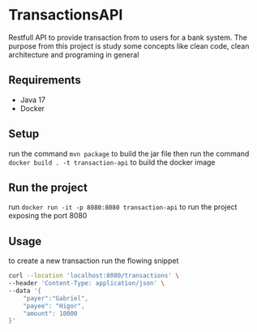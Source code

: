 # TransactionsAPI

Restfull API to provide transaction from to users for a bank system.
The purpose from this project is study some concepts like clean code, clean architecture and programing in general

## Requirements
 * Java 17
 * Docker
## Setup

run the command `mvn package` to build the jar file then
run the command `docker build . -t transaction-api` to build the docker image
## Run the project
run `docker run -it -p 8080:8080 transaction-api` to run the project exposing the port 8080

## Usage

to create a new transaction run the flowing snippet

```bash
curl --location 'localhost:8080/transactions' \
--header 'Content-Type: application/json' \
--data '{
    "payer":"Gabriel",
    "payee": "Higor",
    "amount": 10000
}'
```
